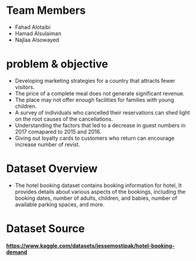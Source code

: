 # Team Members 
- Fahad Alotaibi 
- Hamad Alsulaiman 
- Najlaa Alsowayed

# problem & objective 
- Developing marketing strategies for a country that attracts fewer visitors.
- The price of a complete meal does not generate significant revenue.
- The place may not offer enough facilities for families with young children.
- A survey of individuals who cancelled their reservations can shed light on the root causes of the cancellations.
- Understanding the factors that led to a decrease in guest numbers in 2017 comapared to 2015 and 2016.
-  Giving out loyalty cards to customers who return can encourage increase number of revist.


# Dataset Overview 
-   The hotel booking dataset contains booking information for hotel, It provides details about various aspects of the bookings, including the booking dates, number of adults, children, and babies, number of available parking spaces, and more. 

# Dataset Source 
#### https://www.kaggle.com/datasets/jessemostipak/hotel-booking-demand










